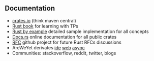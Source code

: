 ## Documentation
* [crates.io](https://crates.io/) (think maven central)
* [Rust book](https://doc.rust-lang.org/book/title-page.html) for learning with TPs
* [Rust by example](https://doc.rust-lang.org/rust-by-example/index.html) detailed sample implementation for all concepts
* [Docs.rs](https://docs.rs/) online documentation for all public crates
* [RFC](https://github.com/rust-lang/rfcs) github project for future Rust RFCs discussions
* AreWeYet derivates [ide](https://areweideyet.com/) [web](https://www.arewewebyet.org/) [async](https://areweasyncyet.rs/)
* Communities: stackoverflow, reddit, twitter, blogs